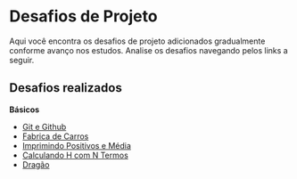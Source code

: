 # Desafios de Projeto

Aqui você encontra os desafios de projeto adicionados gradualmente conforme avanço nos estudos. Analise os desafios navegando pelos links a seguir.

## Desafios realizados

**Básicos**

* [Git e Github](https://github.com/danilotc/bootcamp-dio-banco-pan/tree/main/desafios/basico/github)
* [Fabrica de Carros](https://github.com/danilotc/bootcamp-dio-banco-pan/tree/main/desafios/basico/fabrica-de-carros)
* [Imprimindo Positivos e Média](https://github.com/danilotc/bootcamp-dio-banco-pan/tree/main/desafios/basico/positivos-e-media)
* [Calculando H com N Termos](https://github.com/danilotc/bootcamp-dio-banco-pan/tree/main/desafios/basico/h-com-n-termos)
* [Dragão](https://github.com/danilotc/bootcamp-dio-banco-pan/blob/main/desafios/basico/dragao)